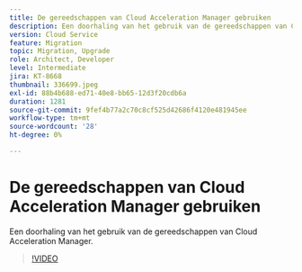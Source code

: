 ```yaml
---
title: De gereedschappen van Cloud Acceleration Manager gebruiken
description: Een doorhaling van het gebruik van de gereedschappen van Cloud Acceleration Manager.
version: Cloud Service
feature: Migration
topic: Migration, Upgrade
role: Architect, Developer
level: Intermediate
jira: KT-8668
thumbnail: 336699.jpeg
exl-id: 88b4b688-ed71-40e8-bb65-12d3f20cdb6a
duration: 1281
source-git-commit: 9fef4b77a2c70c8cf525d42686f4120e481945ee
workflow-type: tm+mt
source-wordcount: '28'
ht-degree: 0%

---
```


# De gereedschappen van Cloud Acceleration Manager gebruiken

Een doorhaling van het gebruik van de gereedschappen van Cloud Acceleration Manager.

>[!VIDEO](https://video.tv.adobe.com/v/336699?quality=12&learn=on)
